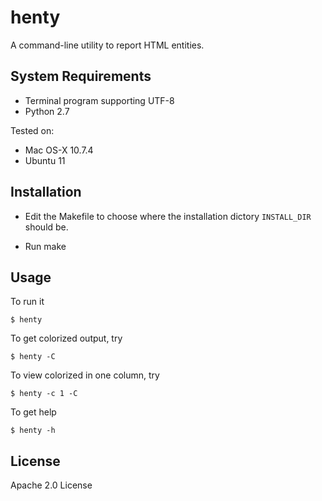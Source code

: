 # henty

A command-line utility to report HTML entities.

## System Requirements

* Terminal program supporting UTF-8
* Python 2.7

Tested on:

* Mac OS-X 10.7.4
* Ubuntu 11

## Installation

* Edit the Makefile to choose where the installation dictory `INSTALL_DIR` should be.

* Run make


## Usage

To run it 

    $ henty

To get colorized output, try

    $ henty -C
    
To view colorized in one column, try

    $ henty -c 1 -C

To get help

    $ henty -h
    

## License

Apache 2.0 License


